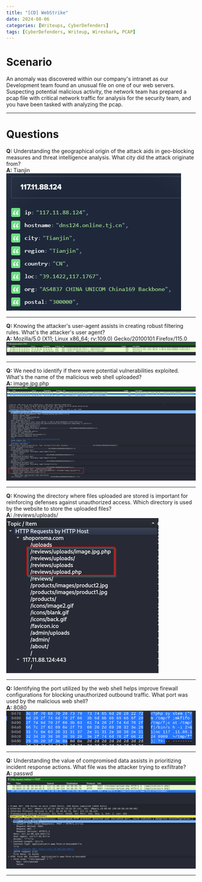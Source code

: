 ```yaml
---
title: "[CD] WebStrike"
date: 2024-08-06
categories: [Writeups, CyberDefenders]
tags: [CyberDefenders, Writeup, Wireshark, PCAP]
---
```


# Scenario

An anomaly was discovered within our company's intranet as our Development team found an unusual file on one of our web servers. Suspecting potential malicious activity, the network team has prepared a pcap file with critical network traffic for analysis for the security team, and you have been tasked with analyzing the pcap.

***

# Questions

**Q:** Understanding the geographical origin of the attack aids in geo-blocking measures and threat intelligence analysis. What city did the attack originate from? <br />
**A:** Tianjin <br />
<img src="/assets/img/WebStrike/WebStrike-q1-1.png" alt="WebStrike">

***

**Q:** Knowing the attacker's user-agent assists in creating robust filtering rules. What's the attacker's user agent? <br />
**A:** Mozilla/5.0 (X11; Linux x86_64; rv:109.0) Gecko/20100101 Firefox/115.0 <br />
<img src="/assets/img/WebStrike/WebStrike-q2-1.png" alt="WebStrike">

***

**Q:** We need to identify if there were potential vulnerabilities exploited. What's the name of the malicious web shell uploaded? <br />
**A:** image.jpg.php <br />
<img src="/assets/img/WebStrike/WebStrike-q3-1.png" alt="WebStrike">

***

**Q:** Knowing the directory where files uploaded are stored is important for reinforcing defenses against unauthorized access. Which directory is used by the website to store the uploaded files? <br />
**A:** /reviews/uploads/ <br />
<img src="/assets/img/WebStrike/WebStrike-q4-1.png" alt="WebStrike">

***

**Q:** Identifying the port utilized by the web shell helps improve firewall configurations for blocking unauthorized outbound traffic. What port was used by the malicious web shell?  <br />
**A:** 8080 <br />
<img src="/assets/img/WebStrike/WebStrike-q5-1.png" alt="WebStrike">

***

**Q:** Understanding the value of compromised data assists in prioritizing incident response actions. What file was the attacker trying to exfiltrate? <br />
**A:** passwd <br />
<img src="/assets/img/WebStrike/WebStrike-q6-1.png" alt="WebStrike">

***